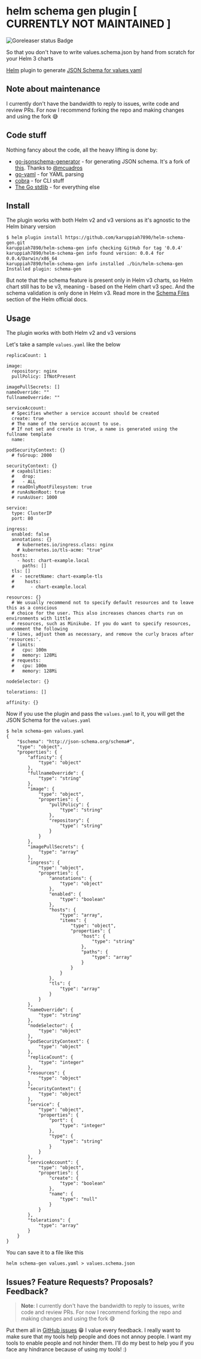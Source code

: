# helm schema gen plugin [ CURRENTLY NOT MAINTAINED ]

![Goreleaser status Badge](https://github.com/karuppiah7890/helm-schema-gen/workflows/goreleaser/badge.svg)

So that you don't have to write values.schema.json by hand from scratch for your Helm 3 charts

[Helm](https://helm.sh) plugin to generate [JSON Schema for values yaml](https://helm.sh/docs/topics/charts/#schema-files)

## Note about maintenance

I currently don't have the bandwidth to reply to issues, write code and review PRs. For now I recommend forking the repo and making changes and using the fork 😅

## Code stuff

Nothing fancy about the code, all the heavy lifting is done by:

- [go-jsonschema-generator](https://github.com/karuppiah7890/go-jsonschema-generator) - for generating JSON schema. It's a fork of [this](https://github.com/mcuadros/go-jsonschema-generator). Thanks to [@mcuadros](https://github.com/mcuadros)
- [go-yaml](https://github.com/go-yaml/yaml/) - for YAML parsing
- [cobra](https://github.com/spf13/cobra) - for CLI stuff
- [The Go stdlib](https://golang.org/pkg/) - for everything else

## Install

The plugin works with both Helm v2 and v3 versions as it's agnostic to the Helm
binary version

```shell
$ helm plugin install https://github.com/karuppiah7890/helm-schema-gen.git
karuppiah7890/helm-schema-gen info checking GitHub for tag '0.0.4'
karuppiah7890/helm-schema-gen info found version: 0.0.4 for 0.0.4/Darwin/x86_64
karuppiah7890/helm-schema-gen info installed ./bin/helm-schema-gen
Installed plugin: schema-gen
```

But note that the schema feature is present only in Helm v3 charts, so Helm
chart still has to be v3, meaning - based on the Helm chart v3 spec. And the
schema validation is only done in Helm v3. Read more in the
[Schema Files](https://helm.sh/docs/topics/charts/#schema-files) section of the
Helm official docs.

## Usage

The plugin works with both Helm v2 and v3 versions

Let's take a sample `values.yaml` like the below

```shell
replicaCount: 1

image:
  repository: nginx
  pullPolicy: IfNotPresent

imagePullSecrets: []
nameOverride: ""
fullnameOverride: ""

serviceAccount:
  # Specifies whether a service account should be created
  create: true
  # The name of the service account to use.
  # If not set and create is true, a name is generated using the fullname template
  name:

podSecurityContext: {}
  # fsGroup: 2000

securityContext: {}
  # capabilities:
  #   drop:
  #   - ALL
  # readOnlyRootFilesystem: true
  # runAsNonRoot: true
  # runAsUser: 1000

service:
  type: ClusterIP
  port: 80

ingress:
  enabled: false
  annotations: {}
    # kubernetes.io/ingress.class: nginx
    # kubernetes.io/tls-acme: "true"
  hosts:
    - host: chart-example.local
      paths: []
  tls: []
  #  - secretName: chart-example-tls
  #    hosts:
  #      - chart-example.local

resources: {}
  # We usually recommend not to specify default resources and to leave this as a conscious
  # choice for the user. This also increases chances charts run on environments with little
  # resources, such as Minikube. If you do want to specify resources, uncomment the following
  # lines, adjust them as necessary, and remove the curly braces after 'resources:'.
  # limits:
  #   cpu: 100m
  #   memory: 128Mi
  # requests:
  #   cpu: 100m
  #   memory: 128Mi

nodeSelector: {}

tolerations: []

affinity: {}
```

Now if you use the plugin and pass the `values.yaml` to it, you will
get the JSON Schema for the `values.yaml`

```shell
$ helm schema-gen values.yaml
{
    "$schema": "http://json-schema.org/schema#",
    "type": "object",
    "properties": {
        "affinity": {
            "type": "object"
        },
        "fullnameOverride": {
            "type": "string"
        },
        "image": {
            "type": "object",
            "properties": {
                "pullPolicy": {
                    "type": "string"
                },
                "repository": {
                    "type": "string"
                }
            }
        },
        "imagePullSecrets": {
            "type": "array"
        },
        "ingress": {
            "type": "object",
            "properties": {
                "annotations": {
                    "type": "object"
                },
                "enabled": {
                    "type": "boolean"
                },
                "hosts": {
                    "type": "array",
                    "items": {
                        "type": "object",
                        "properties": {
                            "host": {
                                "type": "string"
                            },
                            "paths": {
                                "type": "array"
                            }
                        }
                    }
                },
                "tls": {
                    "type": "array"
                }
            }
        },
        "nameOverride": {
            "type": "string"
        },
        "nodeSelector": {
            "type": "object"
        },
        "podSecurityContext": {
            "type": "object"
        },
        "replicaCount": {
            "type": "integer"
        },
        "resources": {
            "type": "object"
        },
        "securityContext": {
            "type": "object"
        },
        "service": {
            "type": "object",
            "properties": {
                "port": {
                    "type": "integer"
                },
                "type": {
                    "type": "string"
                }
            }
        },
        "serviceAccount": {
            "type": "object",
            "properties": {
                "create": {
                    "type": "boolean"
                },
                "name": {
                    "type": "null"
                }
            }
        },
        "tolerations": {
            "type": "array"
        }
    }
}
```

You can save it to a file like this

```shell
helm schema-gen values.yaml > values.schema.json
```

## Issues? Feature Requests? Proposals? Feedback?

> **Note**: I currently don't have the bandwidth to reply to issues, write code and review PRs. For now I recommend forking the repo and making changes and using the fork 😅

Put them all in [GitHub issues](https://github.com/karuppiah7890/helm-schema-gen/issues) 😁
I value every feedback. I really want to make sure that my tools help people and does not
annoy people. I want my tools to enable people and not hinder them. I'll do my best to help you
if you face any hindrance because of using my tools! :)
